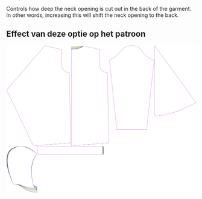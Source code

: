 
Controls how deep the neck opening is cut out in the back of the garment. In other words, increasing this will shift the neck opening to the back.


## Effect van deze optie op het patroon
![This image shows the effect of this option by superimposing several variants that have a different value for this option](yuri_backneckcutout_sample.svg "Effect of this option on the pattern")
